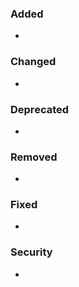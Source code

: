 ### Added

- 

### Changed

- 

### Deprecated

- 

### Removed

- 

### Fixed

- 

### Security

- 
